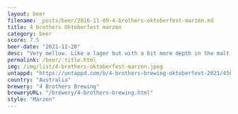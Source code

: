 ```yaml
---
layout: beer
filename: _posts/beer/2016-11-09-4-brothers-oktoberfest-marzen.md
title: 4 brothers Oktoberfest marzen
category: beer
score: 7.5
beer-date: "2021-12-28"
desc: "Very mellow. Like a lager but with a bit more depth in the malt and less harsh bitterness. Has a very faint hint of spices"
permalink: /beer/:title.html
img: /img/list/4-brothers-oktoberfest-marzen.jpeg
untappd: "https://untappd.com/b/4-brothers-brewing-oktoberfest-2021/4560929"
country: "Australia"
brewery: "4 Brothers Brewing"
breweryURL: "/brewery/4-brothers-brewing.html"
style: "Märzen"
---
```

